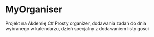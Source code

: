 # MyOrganiser
Projekt na Akdemię C#
Prosty organizer, dodawania zadań do dnia wybranego w kalendarzu, dzień specjalny z dodawaniem listy gości
